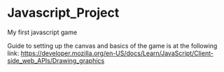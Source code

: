 # Javascript_Project
My first javascript game

Guide to setting up the canvas and basics of the game is at the following link:
https://developer.mozilla.org/en-US/docs/Learn/JavaScript/Client-side_web_APIs/Drawing_graphics
